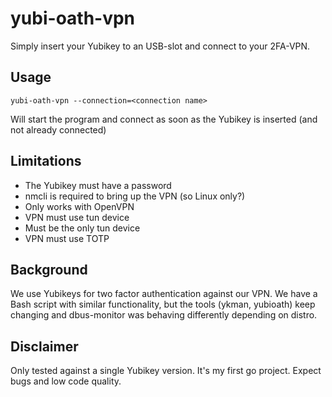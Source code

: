 # yubi-oath-vpn
Simply insert your Yubikey to an USB-slot and connect to your 2FA-VPN. 

## Usage
`yubi-oath-vpn --connection=<connection name>`

Will start the program and connect as soon as the Yubikey is inserted (and not already connected)

## Limitations
 * The Yubikey must have a password
 * nmcli is required to bring up the VPN (so Linux only?)
 * Only works with OpenVPN
 * VPN must use tun device
 * Must be the only tun device
 * VPN must use TOTP
 
## Background
We use Yubikeys for two factor authentication against our VPN.
We have a Bash script with similar functionality, but the tools (ykman, yubioath) keep changing and dbus-monitor was behaving differently depending on distro.

## Disclaimer
Only tested against a single Yubikey version.
It's my first go project. Expect bugs and low code quality.
